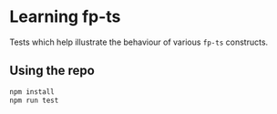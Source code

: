 # Learning fp-ts

Tests which help illustrate the behaviour of various `fp-ts` constructs.

## Using the repo

```bash
npm install
npm run test
```
